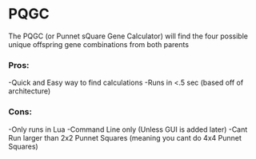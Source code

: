 # PQGC
The PQGC (or Punnet sQuare Gene Calculator) will find the four possible unique offspring gene combinations from both parents

### Pros:
-Quick and Easy way to find calculations
-Runs in <.5 sec (based off of architecture)

### Cons:
-Only runs in Lua
-Command Line only (Unless GUI is added later)
-Cant Run larger than 2x2 Punnet Squares (meaning you cant do 4x4 Punnet Squares)
